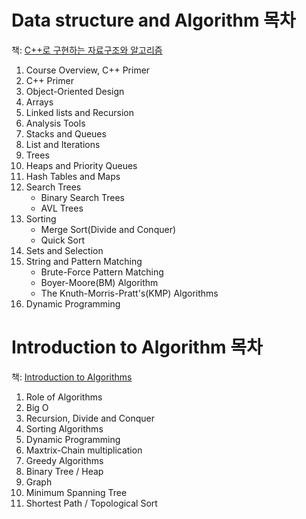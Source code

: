 # Data structure and Algorithm 목차
책: [C++로 구현하는 자료구조와 알고리즘](https://product.kyobobook.co.kr/detail/S000001098573)

1. Course Overview, C++ Primer
2. C++ Primer
3. Object-Oriented Design
4. Arrays
5. Linked lists and Recursion
6. Analysis Tools
7. Stacks and Queues
8. List and Iterations
9. Trees
10. Heaps and Priority Queues
11. Hash Tables and Maps
12. Search Trees
    - Binary Search Trees
    - AVL Trees
13. Sorting
    - Merge Sort(Divide and Conquer)
    - Quick Sort
14. Sets and Selection
15. String and Pattern Matching
    - Brute-Force Pattern Matching
    - Boyer-Moore(BM) Algorithm
    - The Knuth-Morris-Pratt's(KMP) Algorithms
16. Dynamic Programming

# Introduction to Algorithm 목차
책: [Introduction to Algorithms](https://product.kyobobook.co.kr/detail/S000001743410)

1. Role of Algorithms
2. Big O
3. Recursion, Divide and Conquer
4. Sorting Algorithms
5. Dynamic Programming
6. Maxtrix-Chain multiplication
7. Greedy Algorithms
8. Binary Tree / Heap
9. Graph
10. Minimum Spanning Tree
11. Shortest Path / Topological Sort
